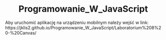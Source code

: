 <h1 align="center"> Programowanie_W_JavaScript </h1>
Aby uruchomić aplikację na urządzeniu mobilnym należy wejść w link: https://jklis2.github.io/Programowanie_W_JavaScript/Laboratorium%208%20-%20Canvas/

